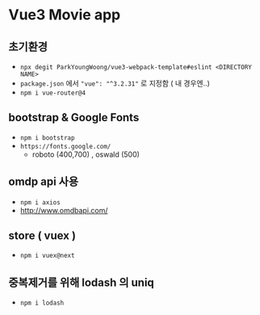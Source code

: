 # Vue3 Movie app

## 초기환경
- `npx degit ParkYoungWoong/vue3-webpack-template#eslint <DIRECTORY NAME>`
- `package.json` 에서 `"vue": "^3.2.31"` 로 지정함 ( 내 경우엔..)
- `npm i vue-router@4`


## bootstrap & Google Fonts
- `npm i bootstrap`
- `https://fonts.google.com/` 
  - roboto (400,700) , oswald (500)

## omdp api 사용
- `npm i axios`
- http://www.omdbapi.com/

## store ( vuex )
- `npm i vuex@next`

## 중복제거를 위해 lodash 의 uniq
- `npm i lodash`